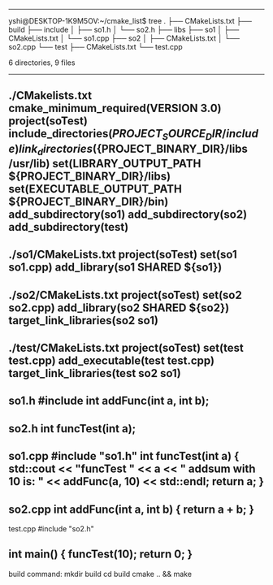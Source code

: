 ---------------------------------------------------
yshi@DESKTOP-1K9M5OV:~/cmake_list$ tree
.
├── CMakeLists.txt
├── build
├── include
│   ├── so1.h
│   └── so2.h
├── libs
├── so1
│   ├── CMakeLists.txt
│   └── so1.cpp
├── so2
│   ├── CMakeLists.txt
│   └── so2.cpp
└── test
    ├── CMakeLists.txt
    └── test.cpp

6 directories, 9 files

---------------------------------------------------
./CMakelists.txt
cmake_minimum_required(VERSION 3.0)
project(soTest)
include_directories(${PROJECT_SOURCE_DIR}/include)
link_directories(${PROJECT_BINARY_DIR}/libs /usr/lib)
set(LIBRARY_OUTPUT_PATH ${PROJECT_BINARY_DIR}/libs)
set(EXECUTABLE_OUTPUT_PATH ${PROJECT_BINARY_DIR}/bin)
add_subdirectory(so1)
add_subdirectory(so2)
add_subdirectory(test)
---------------------------------------------------
./so1/CMakeLists.txt
project(soTest)
set(so1 so1.cpp)
add_library(so1 SHARED ${so1})
---------------------------------------------------
./so2/CMakeLists.txt
project(soTest)
set(so2 so2.cpp)
add_library(so2 SHARED ${so2})
target_link_libraries(so2 so1)
---------------------------------------------------
./test/CMakeLists.txt
project(soTest)
set(test test.cpp)
add_executable(test test.cpp)
target_link_libraries(test so2 so1)
---------------------------------------------------
so1.h
#include <iostream>
int addFunc(int a, int b);
---------------------------------------------------
so2.h
int funcTest(int a);
---------------------------------------------------
so1.cpp
#include "so1.h"
int funcTest(int a)
{
    std::cout << "funcTest " << a << "  addsum with 10 is:  " << addFunc(a, 10) << std::endl;
    return a;
}
---------------------------------------------------
so2.cpp
int addFunc(int a, int b)
{
    return a + b;
}
---------------------------------------------------
test.cpp
#include "so2.h"

int main()
{
    funcTest(10);
    return 0;
}
---------------------------------------------------
build command:   mkdir build cd build cmake .. && make

